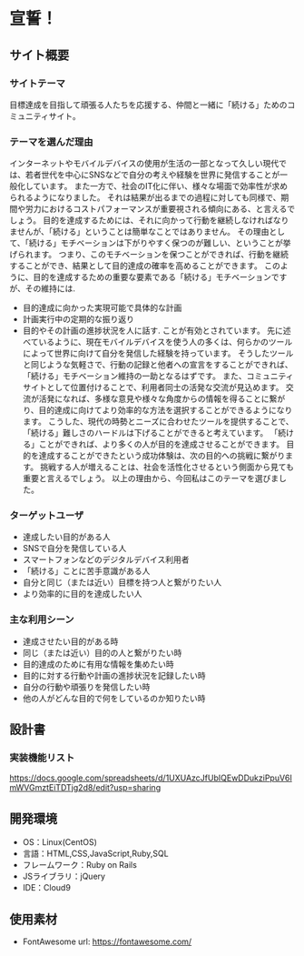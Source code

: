 # 宣誓！

## サイト概要
### サイトテーマ
目標達成を目指して頑張る人たちを応援する、仲間と一緒に「続ける」ためのコミュニティサイト。

### テーマを選んだ理由
インターネットやモバイルデバイスの使用が生活の一部となって久しい現代では、若者世代を中心にSNSなどで自分の考えや経験を世界に発信することが一般化しています。
また一方で、社会のIT化に伴い、様々な場面で効率性が求められるようになりました。
それは結果が出るまでの過程に対しても同様で、期間や労力におけるコストパフォーマンスが重要視される傾向にある、と言えるでしょう。
目的を達成するためには、それに向かって行動を継続しなければなりませんが、「続ける」ということは簡単なことではありません。
その理由として、「続ける」モチベーションは下がりやすく保つのが難しい、ということが挙げられます。
つまり、このモチベーションを保つことができれば、行動を継続することができ、結果として目的達成の確率を高めることができます。
このように、目的を達成するための重要な要素である「続ける」モチベーションですが、その維持には.
- 目的達成に向かった実現可能で具体的な計画
- 計画実行中の定期的な振り返り
- 目的やその計画の進捗状況を人に話す.
ことが有効とされています。
先に述べているように、現在モバイルデバイスを使う人の多くは、何らかのツールによって世界に向けて自分を発信した経験を持っています。
そうしたツールと同じような気軽さで、行動の記録と他者への宣言をすることができれば、「続ける」モチベーション維持の一助となるはずです。
また、コミュニティサイトとして位置付けることで、利用者同士の活発な交流が見込めます。
交流が活発になれば、多様な意見や様々な角度からの情報を得ることに繋がり、目的達成に向けてより効率的な方法を選択することができるようになります。
こうした、現代の時勢とニーズに合わせたツールを提供することで、「続ける」難しさのハードルは下げることができると考えています。
「続ける」ことができれば、より多くの人が目的を達成させることができます。
目的を達成することができたという成功体験は、次の目的への挑戦に繋がります。
挑戦する人が増えることは、社会を活性化させるという側面から見ても重要と言えるでしょう。
以上の理由から、今回私はこのテーマを選びました。

### ターゲットユーザ
- 達成したい目的がある人
- SNSで自分を発信している人
- スマートフォンなどのデジタルデバイス利用者
- 「続ける」ことに苦手意識がある人
- 自分と同じ（または近い）目標を持つ人と繋がりたい人
- より効率的に目的を達成したい人

### 主な利用シーン
- 達成させたい目的がある時
- 同じ（または近い）目的の人と繋がりたい時
- 目的達成のために有用な情報を集めたい時
- 目的に対する行動や計画の進捗状況を記録したい時
- 自分の行動や頑張りを発信したい時
- 他の人がどんな目的で何をしているのか知りたい時

## 設計書
### 実装機能リスト
https://docs.google.com/spreadsheets/d/1UXUAzcJfUbIQEwDDukziPpuV6ImWVGmztEiTDTjg2d8/edit?usp=sharing

## 開発環境
- OS：Linux(CentOS)
- 言語：HTML,CSS,JavaScript,Ruby,SQL
- フレームワーク：Ruby on Rails
- JSライブラリ：jQuery
- IDE：Cloud9

## 使用素材
- FontAwesome url: https://fontawesome.com/